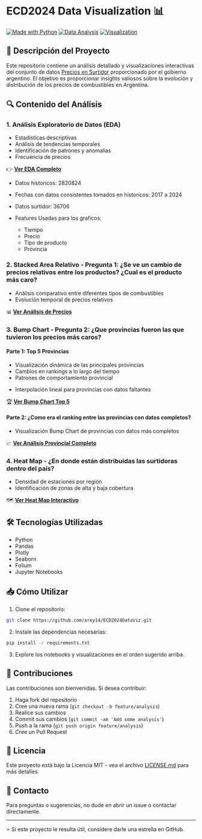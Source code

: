 # ECD2024 Data Visualization 📊

[![Made with Python](https://img.shields.io/badge/Made%20with-Python-blue?style=flat-square&logo=python)](https://www.python.org/)
[![Data Analysis](https://img.shields.io/badge/Data-Analysis-green?style=flat-square&logo=pandas)](https://pandas.pydata.org/)
[![Visualization](https://img.shields.io/badge/Data-Visualization-orange?style=flat-square&logo=plotly)](https://plotly.com/)

## 📌 Descripción del Proyecto

Este repositorio contiene un análisis detallado y visualizaciones interactivas del conjunto de datos [Precios en Surtidor](https://datos.gob.ar/dataset/energia-precios-surtidor---resolucion-3142016) proporcionado por el gobierno argentino. El objetivo es proporcionar insights valiosos sobre la evolución y distribución de los precios de combustibles en Argentina.

## 🔍 Contenido del Análisis

### 1. Análisis Exploratorio de Datos (EDA)
- Estadísticas descriptivas
- Análisis de tendencias temporales
- Identificación de patrones y anomalías
- Frecuencia de precios

👉 **[Ver EDA Completo](https://arey14.github.io/ECD2024DataViz/EDA.html)**

- Datos historicos: 2820824
- Fechas con datos consistentes tomados en historicos: 2017 a 2024
- Datos surtidor: 36706

- Features Usadas para los graficos:
  - Tiempo
  - Precio
  - Tipo de producto
  - Provincia

### 2. Stacked Area Relativo - Pregunta 1: ¿Se ve un cambio de precios relativos entre los productos? ¿Cual es el producto más caro?
- Análisis comparativo entre diferentes tipos de combustibles
- Evolución temporal de precios relativos

📊 **[Ver Análisis de Precios](https://arey14.github.io/ECD2024DataViz/stacked_area_chart.html)**

### 3. Bump Chart - Pregunta 2: ¿Que provincias fueron las que tuvieron los precios más caros?
#### Parte 1: Top 5 Provincias
- Visualización dinámica de las principales provincias
- Cambios en rankings a lo largo del tiempo
- Patrones de comportamiento provincial
* Interpolación lineal para provincias con datos faltantes

🏆 **[Ver Bump Chart Top 5](https://arey14.github.io/ECD2024DataViz/Bump%20chart%20top%205.html)**

#### Parte 2: ¿Como era el ranking entre las provincias con datos completos?
- Visualización Bump Chart de provincias con datos más completos

📈 **[Ver Análisis Provincial Completo](https://arey14.github.io/ECD2024DataViz/bump%20chart%20provincias%20con%20datos%20completos.html)**

### 4. Heat Map - ¿En donde están distribuidas las surtidoras dentro del país?
- Densidad de estaciones por región
- Identificación de zonas de alta y baja cobertura

🗺️ **[Ver Heat Map Interactivo](https://arey14.github.io/ECD2024DataViz/heatmap.html)**

## 🛠️ Tecnologías Utilizadas

- Python
- Pandas
- Plotly
- Seaborn
- Folium
- Jupyter Notebooks

## 📥 Cómo Utilizar

1. Clone el repositorio:
```bash
git clone https://github.com/arey14/ECD2024DataViz.git
```

2. Instale las dependencias necesarias:
```bash
pip install -r requirements.txt
```

3. Explore los notebooks y visualizaciones en el orden sugerido arriba.



## 🤝 Contribuciones

Las contribuciones son bienvenidas. Si desea contribuir:

1. Haga fork del repositorio
2. Cree una nueva rama (`git checkout -b feature/analysis`)
3. Realice sus cambios
4. Commit sus cambios (`git commit -am 'Add some analysis'`)
5. Push a la rama (`git push origin feature/analysis`)
6. Cree un Pull Request

## 📝 Licencia

Este proyecto está bajo la Licencia MIT - vea el archivo [LICENSE.md](LICENSE.md) para más detalles.

## 📧 Contacto

Para preguntas o sugerencias, no dude en abrir un issue o contactar directamente.

---
⭐ Si este proyecto le resulta útil, considere darle una estrella en GitHub.
